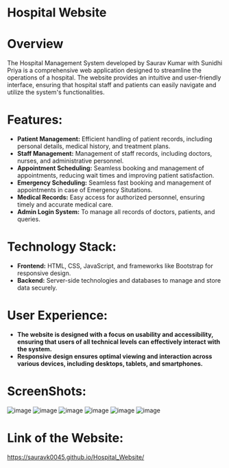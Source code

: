 # Hospital Website
# Overview
The Hospital Management System developed by Saurav Kumar with Sunidhi Priya is a comprehensive web application designed to streamline the operations of a hospital. The website provides an intuitive and user-friendly interface, ensuring that hospital staff and patients can easily navigate and utilize the system's functionalities.
# Features:
* **Patient Management:** Efficient handling of patient records, including personal details, medical history, and treatment plans.
*  **Staff Management:** Management of staff records, including doctors, nurses, and administrative personnel.
*  **Appointment Scheduling:** Seamless booking and management of appointments, reducing wait times and improving patient satisfaction.
*  **Emergency Scheduling:**  Seamless fast booking and management of appointments in case of Emergency Situtations.
*  **Medical Records:** Easy access for authorized personnel, ensuring timely and accurate medical care.
*  **Admin Login System:** To manage all records of doctors, patients, and queries.
# Technology Stack:
* **Frontend:** HTML, CSS, JavaScript, and frameworks like Bootstrap for responsive design.
* **Backend:** Server-side technologies and databases to manage and store data securely.
# User Experience:
* **The website is designed with a focus on usability and accessibility, ensuring that users of all technical levels can effectively interact with the system.**
* **Responsive design ensures optimal viewing and interaction across various devices, including desktops, tablets, and smartphones.**
# ScreenShots:
![image](https://github.com/user-attachments/assets/1406cffd-d8b2-45a4-b5f1-1a42d65def57)
![image](https://github.com/user-attachments/assets/9fb32440-6a26-486b-97ec-53baf1038219)
![image](https://github.com/user-attachments/assets/c4298164-69bd-422f-a5a5-ed8983b24388)
![image](https://github.com/user-attachments/assets/6470a4d9-e83c-490d-a753-4c08f5e5044d)
![image](https://github.com/user-attachments/assets/1ebdf426-0ae7-450d-8ce5-5c4c494d071c)
![image](https://github.com/user-attachments/assets/9b772a12-3589-427e-ba08-77636d37f180)

# Link of the Website:
https://sauravk0045.github.io/Hospital_Website/



